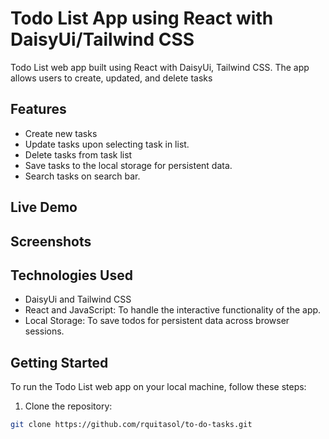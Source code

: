 # Todo List App using React with DaisyUi/Tailwind CSS

Todo List web app built using React with DaisyUi, Tailwind CSS.
The app allows users to create, updated, and delete tasks

## Features

- Create new tasks
- Update tasks upon selecting task in list.
- Delete tasks from task list
- Save tasks to the local storage for persistent data.
- Search tasks on search bar.

## Live Demo

## Screenshots

## Technologies Used

- DaisyUi and Tailwind CSS
- React and JavaScript: To handle the interactive functionality of the app.
- Local Storage: To save todos for persistent data across browser sessions.

## Getting Started

To run the Todo List web app on your local machine, follow these steps:

1. Clone the repository:

```bash
git clone https://github.com/rquitasol/to-do-tasks.git
```
